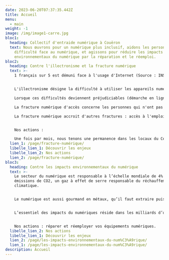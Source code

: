 ```yaml
---
date: 2023-06-20T07:37:35.442Z
title: Accueil
menu:
  - main
weight: -1
image: /img/image1-carre.jpg
bloc1:
  heading: Collectif d'entraide numérique à Couëron
  text: Nous œuvrons pour un numérique plus inclusif, aidons les personnes en
    difficulté face au numérique, et agissons pour réduire les impacts
    environnementaux du numérique par la réparation et le réemploi.
bloc2:
  heading: Contre l'illectronisme et la fracture numérique
  text: >-
    1 français sur 5 est démuni face à l'usage d'Internet (Source : INSEE).


    L'illectronisme désigne la difficulté à utiliser les appareils numériques en raison d'un manque de connaissance à propos de leur fonctionnement.

    Lorsque ces difficultés deviennent préjudiciables (démarche en ligne) on parle alors de fracture numérique d'usage.

    La fracture numérique d'accès concerne les personnes qui n'ont pas l'équipement numérique adéquate, ou des difficultés de connexions (zone blanche).

    La fracture numérique accroit d'autres fractures : accès à l'emploi, à la formation, aux soins. Et créé de l'exclusion.


    Nos actions :

    Une fois par mois, nous tenons une permanence dans les locaux du Centre Pierre Legendre.
  lien_1: /page/fracture-numérique/
  libelle_lien_1: Découvrir les enjeux
  libelle_lien_2: Nos actions
  lien_2: /page/fracture-numérique/
bloc3:
  heading: Contre les impacts environnementaux du numérique
  text: >-
    L﻿e secteur du numérique est responsable à l’échelle mondiale de 4% des
    émissions de CO2, un gaz à effet de serre responsable du réchauffement
    climatique.


    L﻿e numérique est aussi gourmand en métaux, qu’il faut extraire puis purifier à l’aide de nombreux produits chimiques. Ces métaux, une fois qu’ils se retrouvent dans les circuits imprimés, sont difficilement récupérables et recyclables. Ils sont pourtant aussi nécessaire à d’autres secteurs d’activités important, comme celui des énergies renouvelables nécessaire à la transition écologique. A terme, c’est s’exposer à des risques de pénuries.


    L’essentiel des impacts du numériques réside dans les milliards d’objets numériques la planète : nos TV, smartphones, ordinateurs, console de jeux, robots de cuisine etc…


    Nos actions : réparer et réemployer vos équipements numériques.
  libelle_lien_2: Nos actions
  libelle_lien_1: Découvrir les enjeux
  lien_2: /page/les-impacts-environnementaux-du-num%C3%A9rique/
  lien_1: /page/les-impacts-environnementaux-du-num%C3%A9rique/
description: Accueil
---
```

